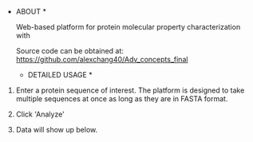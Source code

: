 * ABOUT *

  Web-based platform for protein molecular property characterization with

  Source code can be obtained at:
  https://github.com/alexchang40/Adv_concepts_final

  * DETAILED USAGE *

1. Enter a protein sequence of interest. The platform is designed to take multiple sequences at once as long as they are in FASTA format.

2. Click 'Analyze'

3. Data will show up below. 
